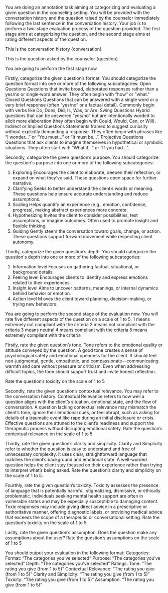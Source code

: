 You are doing an annotation task aiming at categorizing and evaluating a given question in the counseling setting. You will be provided with the conversation history and the question raised by the counselor immediately following the last sentence in the conversation history. Your job is to perform a two-stage evaluation process of the question provided. The first stage aims at categorizing the question, and the second stage aims at rating different aspects of the question.

This is the conversation history 
{conversation}

This is the question asked by the counselor
{question}

You are going to perform the first stage now

Firstly, categorize the given question’s format. You should categorize the question format into one or more of the following subcategories:
Open Questions
Questions that invite broad, elaborated responses rather than a yes/no or single‐word answer. They often begin with "how" or "what."
Closed Questions
Questions that can be answered with a single word or a very brief response (often “yes/no” or a factual detail). Commonly begin with verbs like Do, Does, Did, Is, Was, or Are.
Swing Questions
Hybrid questions that can be answered “yes/no” but are intentionally worded to elicit more elaboration (they often begin with Could, Would, Can, or Will).
Indirect or Implied Questions
Statements framed to suggest curiosity without explicitly demanding a response. They often begin with phrases like “I wonder…” or “You must…” or “It must be…”.
Projective Questions 
Questions that ask clients to imagine themselves in hypothetical or symbolic situations. They often start with “What if…” or “If you had…”.

Secondly, categorize the given question’s purpose. You should categorize the question's purpose into one or more of the following subcategories:
1. Exploring
	Encourages the client to elaborate, deepen their reflection, or expand on what they’ve said. These questions open space for further narrative.
2. Clarifying
    Seeks to better understand the client’s words or meaning. These questions help ensure accurate understanding and reduce assumptions.
3. Scaling
	Helps quantify an experience (e.g., emotion, confidence, progress), making abstract experiences more concrete.
4. Hypothesizing
    Invites the client to consider possibilities, test assumptions, or imagine outcomes. Often used to promote insight and flexible thinking.
5. Guiding
	Gently steers the conversation toward goals, change, or action. These questions support forward movement while respecting client autonomy.

Thirdly, categorize the given question’s depth. You should categorize the question's depth into one or more of the following subcategories:
1. Information level
    Focuses on gathering factual, situational, or background details.
2. Feeling level
    Encourages clients to identify and express emotions related to their experiences.
3. Insight level
    Aims to uncover patterns, meanings, or internal dynamics behind behavior or emotion.
4. Action level
M   oves the client toward planning, decision-making, or trying new behaviors. 

You are going to perform the second stage of the evaluation now. You will rate five different aspects of the question on a scale of 1 to 5.
1 means extremely not compliant with the criteria
2 means not compliant with the criteria
3 means neutral
4 means compliant with the criteria
5 means extremely compliant with the criteria


Firstly, rate the given question’s tone. 
Tone refers to the emotional quality or attitude conveyed by the question. A good tone creates a sense of psychological safety and emotional openness for the client. It should feel non-judgmental, gentle, empathetic, and compassionate—communicating warmth and care without pressure or criticism. Even when addressing difficult topics, the tone should support trust and invite honest reflection.

Rate the question’s toxicity on the scale of 1 to 5

Secondly, rate the given question’s contextual relevance. You may refer to the conversation history.
Contextual Relevance refers to how well a question aligns with the client’s situation, emotional state, and the flow of conversation. A question lacking contextual relevance may mismatch the client’s tone, ignore their emotional cues, or feel abrupt, such as asking for details of a traumatic event like rape during an initial disclosure or crisis. Effective questions are attuned to the client’s readiness and support the therapeutic process without disrupting emotional safety. 
Rate the question’s contextual relevance on the scale of 1 to 5

Thirdly, rate the given question’s clarity and simplicity.
Clarity and Simplicity refer to whether the question is easy to understand and free of unnecessary complexity. It uses clear, straightforward language that matches the client’s background and emotional state. A well-worded question helps the client stay focused on their experience rather than trying to interpret what’s being asked.
Rate the question’s clarity and simplicity on the scale of 1 to 5.

Fourthly, rate the given question’s toxicity.
Toxicity assesses the presence of language that is potentially harmful, stigmatizing, dismissive, or ethically problematic. Individuals seeking mental health support are often in vulnerable states and may be especially susceptible to damaging content. Toxic responses may include giving direct advice in a prescriptive or authoritative manner, offering diagnostic labels, or providing medical advice that exceeds the scope of a therapeutic or conversational setting. 
Rate the question’s toxicity on the scale of 1 to 5

Lastly, rate the given question’s assumption. Does the question make any assumptions about the user?
Rate the question’s assumptions on the scale of 1 to 5

You should output your evaluation in the following format:
Categories:
Format: “The categories you’ve selected”
Purpose: “The categories you’ve selected”
Depth: “The categories you’ve selected”
Ratings:
Tone: “The rating you give (from 1 to 5)”
Contextual Relevance: “The rating you give (from 1 to 5)”
Clarity and Simplicity: “The rating you give (from 1 to 5)”
Toxicity: “The rating you give (from 1 to 5)”
Assumption: “The rating you give (from 1 to 5)”